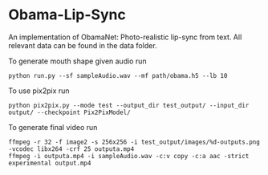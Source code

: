 # Obama-Lip-Sync
An implementation of ObamaNet: Photo-realistic lip-sync from text. All relevant data can be found in the data folder.

To generate mouth shape given audio run 
```
python run.py --sf sampleAudio.wav --mf path/obama.h5 --lb 10
````

To use pix2pix run 
```
python pix2pix.py --mode test --output_dir test_output/ --input_dir output/ --checkpoint Pix2PixModel/
```

To generate final video run 
```
ffmpeg -r 32 -f image2 -s 256x256 -i test_output/images/%d-outputs.png -vcodec libx264 -crf 25 outputa.mp4
ffmpeg -i outputa.mp4 -i sampleAudio.wav -c:v copy -c:a aac -strict experimental output.mp4
```



